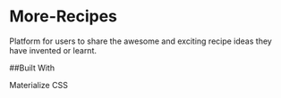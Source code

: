 # More-Recipes

Platform for users to share the awesome and exciting recipe ideas they have invented or learnt.

##Built With

Materialize CSS